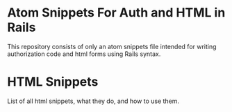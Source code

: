 <h1>Atom Snippets For Auth and HTML in Rails</h1>

This repository consists of only an atom snippets file intended for writing authorization code and html forms using Rails syntax. 

<h1>HTML Snippets</h1>

List of all html snippets, what they do, and how to use them.


